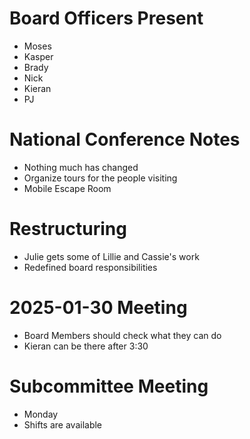 # Board Officers Present
- Moses
- Kasper
- Brady
- Nick
- Kieran
- PJ

# National Conference Notes
- Nothing much has changed 
- Organize tours for the people visiting
- Mobile Escape Room

# Restructuring 
- Julie gets some of Lillie and Cassie's work
- Redefined board responsibilities

# 2025-01-30 Meeting
- Board Members should check what they can do
- Kieran can be there after 3:30

# Subcommittee Meeting
- Monday
- Shifts are available


